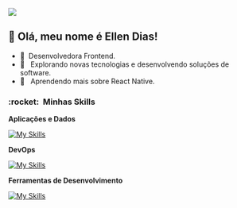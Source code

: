 ![](https://komarev.com/ghpvc/?username=DiasEllen26&color=006bed)


## 💜 Olá, meu nome é <strong>Ellen Dias!</strong>
- 🏬 &nbsp;Desenvolvedora Frontend.
- 🔭 &nbsp; Explorando novas tecnologias e desenvolvendo soluções de software.
- 🌱 &nbsp; Aprendendo mais sobre React Native.

<h3> :rocket: &nbsp;Minhas Skills </h3>

**Aplicações e Dados**

  [![My Skills](https://skillicons.dev/icons?i=nodejs,typescript,react,java,php,laravel,mysql,spring,maven,bootstrap,jquery,js,html,css)](https://skillicons.dev)
  
**DevOps**

[![My Skills](https://skillicons.dev/icons?i=git,github,docker)](https://skillicons.dev)
  
**Ferramentas de Desenvolvimento**

[![My Skills](https://skillicons.dev/icons?i=visualstudio,eclipse,idea)](https://skillicons.dev)
  <br/>
<br/>

